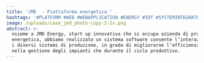 ```yaml
---
title: 'JMD  - Piattaforma energetica '
hashtags: '#PLATFORM #WEB #WEBAPPLICATION #ENERGY #IOT #SYSTEMINTEGRATOR'
image: /uploads/case_jmd_photo-copy-2-2x.png
abstract: >-
  nsieme a JMD Energy, start up innovativa che si occupa azienda di produzione
  energetica, abbiamo realizzato un sistema software consente l’interazione fra
  i diversi sistemi di produzione, in grado di migliorarne l'efficienza sia
  nella gestione degli impianti che durante il ciclo produttivo.
---
```

